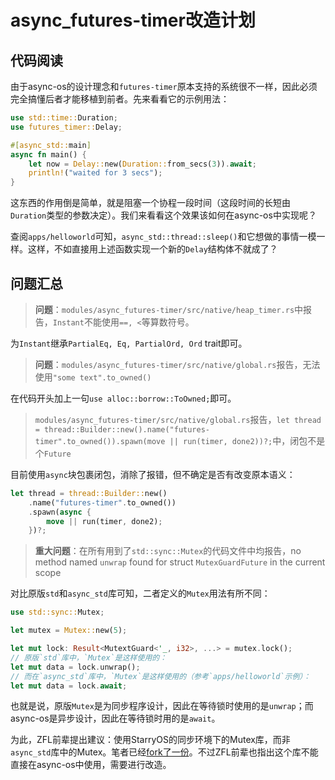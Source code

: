 # async_futures-timer改造计划

## 代码阅读

由于async-os的设计理念和`futures-timer`原本支持的系统很不一样，因此必须完全搞懂后者才能移植到前者。先来看看它的示例用法：

```rust
use std::time::Duration;
use futures_timer::Delay;

#[async_std::main]
async fn main() {
    let now = Delay::new(Duration::from_secs(3)).await;
    println!("waited for 3 secs");
}
```

这东西的作用倒是简单，就是阻塞一个协程一段时间（这段时间的长短由`Duration`类型的参数决定）。我们来看看这个效果该如何在async-os中实现呢？

查阅`apps/helloworld`可知，`async_std::thread::sleep()`和它想做的事情一模一样。这样，不如直接用上述函数实现一个新的`Delay`结构体不就成了？

## 问题汇总

> **问题**：`modules/async_futures-timer/src/native/heap_timer.rs`中报告，`Instant`不能使用`==, <`等算数符号。

为`Instant`继承`PartialEq, Eq, PartialOrd, Ord` trait即可。

> **问题**：`modules/async_futures-timer/src/native/global.rs`报告，无法使用`"some text".to_owned()`

在代码开头加上一句`use alloc::borrow::ToOwned;`即可。

> `modules/async_futures-timer/src/native/global.rs`报告，`let thread = thread::Builder::new().name("futures-timer".to_owned()).spawn(move || run(timer, done2))?;`中，闭包不是个`Future`

目前使用`async`块包裹闭包，消除了报错，但不确定是否有改变原本语义：

```rust
let thread = thread::Builder::new()
    .name("futures-timer".to_owned())
    .spawn(async {
        move || run(timer, done2);
    })?;
```

> **重大问题**：在所有用到了`std::sync::Mutex`的代码文件中均报告，no method named `unwrap` found for struct `MutexGuardFuture` in the current scope

对比原版`std`和`async_std`库可知，二者定义的`Mutex`用法有所不同：

```rust
use std::sync::Mutex;

let mutex = Mutex::new(5);

let mut lock: Result<MutextGuard<'_, i32>, ...> = mutex.lock();
// 原版`std`库中，`Mutex`是这样使用的：
let mut data = lock.unwrap();
// 而在`async_std`库中，`Mutex`是这样使用的（参考`apps/helloworld`示例）：
let mut data = lock.await;
```

也就是说，原版`Mutex`是为同步程序设计，因此在等待锁时使用的是`unwrap`；而async-os是异步设计，因此在等待锁时用的是`await`。

为此，ZFL前辈提出建议：使用StarryOS的同步环境下的Mutex库，而非`async_std`库中的Mutex。笔者已经[fork了一份](https://github.com/Endericedragon/async_axsync_with_sync)。不过ZFL前辈也指出这个库不能直接在async-os中使用，需要进行改造。